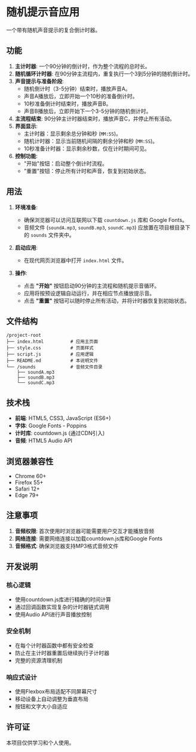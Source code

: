 # 随机提示音应用

一个带有随机声音提示的复合倒计时器。

## 功能

1.  **主计时器**: 一个90分钟的倒计时，作为整个流程的总时长。
2.  **随机循环计时器**: 在90分钟主流程内，重复执行一个3到5分钟的随机倒计时。
3.  **声音提示与准备阶段**:
    *   随机倒计时（3-5分钟）结束时，播放声音A。
    *   声音A播放后，立即开始一个10秒的准备倒计时。
    *   10秒准备倒计时结束时，播放声音B。
    *   声音B播放后，立即开始下一个3-5分钟的随机倒计时。
4.  **主流程结束**: 90分钟主计时器结束时，播放声音C，并停止所有活动。
5.  **界面显示**:
    *   主计时器：显示剩余总分钟和秒 (`MM:SS`)。
    *   随机计时器：显示当前随机间隔的剩余分钟和秒 (`MM:SS`)。
    *   10秒准备计时器：显示剩余秒数，仅在计时期间可见。
6.  **控制功能**:
    *   "开始"按钮：启动整个倒计时流程。
    *   "重置"按钮：停止所有计时和声音，恢复到初始状态。

## 用法

1.  **环境准备**:
    *   确保浏览器可以访问互联网以下载 `countdown.js` 库和 Google Fonts。
    *   音频文件 (`soundA.mp3`, `soundB.mp3`, `soundC.mp3`) 应放置在项目根目录下的 `sounds` 文件夹中。

2.  **启动应用**:
    *   在现代网页浏览器中打开 `index.html` 文件。

3.  **操作**:
    *   点击 **"开始"** 按钮启动90分钟的主流程和随机提示音循环。
    *   应用将按预设逻辑自动运行，并在相应节点播放提示音。
    *   点击 **"重置"** 按钮可以随时停止所有活动，并将计时器恢复到初始状态。

## 文件结构

```
/project-root
├── index.html          # 应用主页面
├── style.css           # 页面样式
├── script.js           # 应用逻辑
├── README.md           # 本说明文件
└── /sounds             # 音频文件目录
    ├── soundA.mp3
    ├── soundB.mp3
    └── soundC.mp3
```

## 技术栈

- **前端**: HTML5, CSS3, JavaScript (ES6+)
- **字体**: Google Fonts - Poppins
- **计时库**: countdown.js (通过CDN引入)
- **音频**: HTML5 Audio API

## 浏览器兼容性

- Chrome 60+
- Firefox 55+
- Safari 12+
- Edge 79+

## 注意事项

1. **音频权限**: 首次使用时浏览器可能需要用户交互才能播放音频
2. **网络连接**: 需要网络连接以加载countdown.js库和Google Fonts
3. **音频格式**: 确保浏览器支持MP3格式音频文件

## 开发说明

### 核心逻辑
- 使用countdown.js库进行精确的时间计算
- 通过回调函数实现复杂的计时器链式调用
- 使用Audio API进行声音播放控制

### 安全机制
- 在每个计时器函数中都有安全检查
- 防止在主计时器重置后继续执行子计时器
- 完整的资源清理机制

### 响应式设计
- 使用Flexbox布局适配不同屏幕尺寸
- 移动设备上自动调整为垂直布局
- 按钮和文字大小自适应

## 许可证

本项目仅供学习和个人使用。

